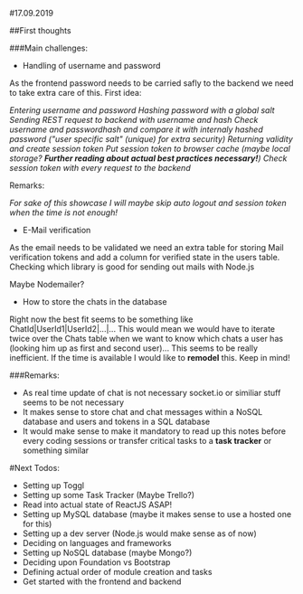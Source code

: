 #17.09.2019

##First thoughts

###Main challenges:

- Handling of username and password

As the frontend password needs to be carried safly to the backend we need to take extra care of this.
First idea:

_Entering username and password_
_Hashing password with a global salt_
_Sending REST request to backend with username and hash_
_Check username and passwordhash and compare it with internaly hashed password ("user specific salt" (unique) for extra security)_
_Returning validity and create session token_
_Put session token to browser cache (maybe local storage? **Further reading about actual best practices necessary!**)_
_Check session token with every request to the backend_

Remarks:

_For sake of this showcase I will maybe skip auto logout and session token when the time is not enough!_

- E-Mail verification

As the email needs to be validated we need an extra table for storing Mail verification tokens and add a column for verified state in the users table.
Checking which library is good for sending out mails with Node.js

Maybe Nodemailer?

- How to store the chats in the database

Right now the best fit seems to be something like ChatId|UserId1|UserId2|...|...
This would mean we would have to iterate twice over the Chats table when we want to know which chats a user has (looking him up as first and second user)...
This seems to be really inefficient. If the time is available I would like to **remodel** this.
Keep in mind!

###Remarks:

- As real time update of chat is not necessary socket.io or similiar stuff seems to be not necessary
- It makes sense to store chat and chat messages within a NoSQL database and users and tokens in a SQL database
- It would make sense to make it mandatory to read up this notes before every coding sessions or transfer critical tasks to a **task tracker** or something similar

#Next Todos:

- Setting up Toggl
- Setting up some Task Tracker (Maybe Trello?)
- Read into actual state of ReactJS ASAP!
- Setting up MySQL database (maybe it makes sense to use a hosted one for this)
- Setting up a dev server (Node.js would make sense as of now)
- Deciding on languages and frameworks
- Setting up NoSQL database (maybe Mongo?)
- Deciding upon Foundation vs Bootstrap
- Defining actual order of module creation and tasks
- Get started with the frontend and backend
